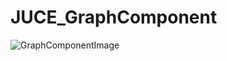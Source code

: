 # JUCE_GraphComponent

![GraphComponentImage](https://user-images.githubusercontent.com/41986704/94370046-6cc37300-0128-11eb-8416-4340cc1f643e.gif)

